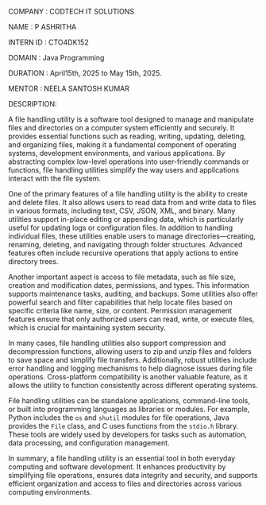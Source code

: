 COMPANY : CODTECH IT SOLUTIONS

NAME : P ASHRITHA

INTERN ID : CTO4DK152

DOMAIN : Java Programming

DURATION : April15th, 2025 to May 15th, 2025.

MENTOR : NEELA SANTOSH KUMAR

DESCRIPTION:

A file handling utility is a software tool designed to manage and manipulate files and directories on a computer system efficiently and securely. It provides essential functions such as reading, writing, updating, deleting, and organizing files, making it a fundamental component of operating systems, development environments, and various applications. By abstracting complex low-level operations into user-friendly commands or functions, file handling utilities simplify the way users and applications interact with the file system.

One of the primary features of a file handling utility is the ability to create and delete files. It also allows users to read data from and write data to files in various formats, including text, CSV, JSON, XML, and binary. Many utilities support in-place editing or appending data, which is particularly useful for updating logs or configuration files. In addition to handling individual files, these utilities enable users to manage directories—creating, renaming, deleting, and navigating through folder structures. Advanced features often include recursive operations that apply actions to entire directory trees.

Another important aspect is access to file metadata, such as file size, creation and modification dates, permissions, and types. This information supports maintenance tasks, auditing, and backups. Some utilities also offer powerful search and filter capabilities that help locate files based on specific criteria like name, size, or content. Permission management features ensure that only authorized users can read, write, or execute files, which is crucial for maintaining system security.

In many cases, file handling utilities also support compression and decompression functions, allowing users to zip and unzip files and folders to save space and simplify file transfers. Additionally, robust utilities include error handling and logging mechanisms to help diagnose issues during file operations. Cross-platform compatibility is another valuable feature, as it allows the utility to function consistently across different operating systems.

File handling utilities can be standalone applications, command-line tools, or built into programming languages as libraries or modules. For example, Python includes the `os` and `shutil` modules for file operations, Java provides the `File` class, and C uses functions from the `stdio.h` library. These tools are widely used by developers for tasks such as automation, data processing, and configuration management.

In summary, a file handling utility is an essential tool in both everyday computing and software development. It enhances productivity by simplifying file operations, ensures data integrity and security, and supports efficient organization and access to files and directories across various computing environments.



